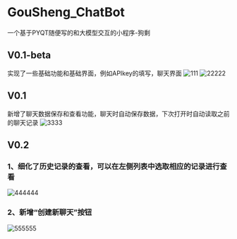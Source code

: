 # GouSheng_ChatBot
一个基于PYQT随便写的和大模型交互的小程序-狗剩
## V0.1-beta
实现了一些基础功能和基础界面，例如APIkey的填写，聊天界面
![111](https://github.com/user-attachments/assets/846ef2ad-7206-4de5-854c-b8a2e4ec7e97)
![22222](https://github.com/user-attachments/assets/f54ac8f4-e9cd-4f83-9534-c3fcb144f442)
## V0.1
新增了聊天数据保存和查看功能，聊天时自动保存数据，下次打开时自动读取之前的聊天记录
![3333](https://github.com/user-attachments/assets/5e503cbc-6d15-4b16-b232-5b9c749eea25)
## V0.2
### 1、细化了历史记录的查看，可以在左侧列表中选取相应的记录进行查看
![444444](https://github.com/user-attachments/assets/93d7752c-0a6e-4f65-babc-77d7752c74f5)
### 2、新增“创建新聊天”按钮
![555555](https://github.com/user-attachments/assets/690fdedc-39e6-4639-899f-5382bd76b8c1)




